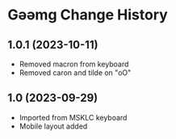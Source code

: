 Gəəmg Change History
====================

1.0.1 (2023-10-11)
----------------
* Removed macron from keyboard
* Removed caron and tilde on "oO"

1.0 (2023-09-29)
----------------
* Imported from MSKLC keyboard
* Mobile layout added
